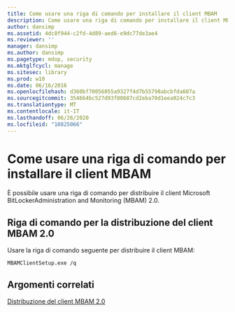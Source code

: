 ```yaml
---
title: Come usare una riga di comando per installare il client MBAM
description: Come usare una riga di comando per installare il client MBAM
author: dansimp
ms.assetid: 4dc8f944-c2fd-4d89-aed6-e9dc77de3ae4
ms.reviewer: ''
manager: dansimp
ms.author: dansimp
ms.pagetype: mdop, security
ms.mktglfcycl: manage
ms.sitesec: library
ms.prod: w10
ms.date: 06/16/2016
ms.openlocfilehash: d360bf70056055a9327f4d7b55798abcbfda607a
ms.sourcegitcommit: 354664bc527d93f80687cd2eba70d1eea024c7c3
ms.translationtype: MT
ms.contentlocale: it-IT
ms.lasthandoff: 06/26/2020
ms.locfileid: "10825066"
---
```

# Come usare una riga di comando per installare il client MBAM


È possibile usare una riga di comando per distribuire il client Microsoft BitLockerAdministration and Monitoring (MBAM) 2.0.

## <a href="" id="command-line-for-deploying-the-mbam-2-0-client-"></a>Riga di comando per la distribuzione del client MBAM 2.0


Usare la riga di comando seguente per distribuire il client MBAM:

`MBAMClientSetup.exe /q`

## Argomenti correlati


[Distribuzione del client MBAM 2.0](deploying-the-mbam-20-client-mbam-2.md)

 

 





